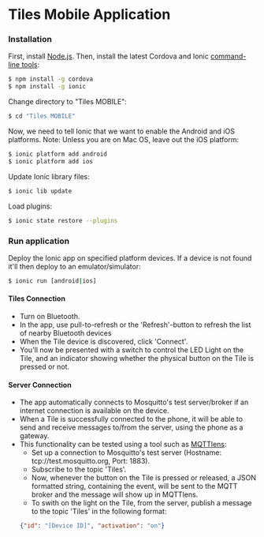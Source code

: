 # Tiles Mobile Application

### Installation

First, install [Node.js](http://nodejs.org/). Then, install the latest Cordova and Ionic [command-line tools](https://www.npmjs.com/package/ionic):

```sh
$ npm install -g cordova
$ npm install -g ionic
```

Change directory to "Tiles MOBILE":
```sh
$ cd "Tiles MOBILE"
```

Now, we need to tell Ionic that we want to enable the Android and iOS platforms. Note: Unless you are on Mac OS, leave out the iOS platform:
```sh
$ ionic platform add android
$ ionic platform add ios
```

Update Ionic library files:
```sh
$ ionic lib update
```

Load plugins:
```sh
$ ionic state restore --plugins
```

### Run application
Deploy the Ionic app on specified platform devices. If a device is not found it'll then deploy to an emulator/simulator:
```sh
$ ionic run [android|ios]
```

#### Tiles Connection
- Turn on Bluetooth.
- In the app, use pull-to-refresh or the 'Refresh'-button to refresh the list of nearby Bluetooth devices
- When the Tile device is discovered, click 'Connect'.
- You'll now be presented with a switch to control the LED Light on the Tile, and an indicator showing whether the physical button on the Tile is pressed or not.

#### Server Connection
- The app automatically connects to Mosquitto's test server/broker if an internet connection is available on the device.
- When a Tile is successfully connected to the phone, it will be able to send and receive messages to/from the server, using the phone as a gateway.
- This functionality can be tested using a tool such as [MQTTlens](https://chrome.google.com/webstore/detail/mqttlens/hemojaaeigabkbcookmlgmdigohjobjm):
  - Set up a connection to Mosquitto's test server (Hostname: tcp://test.mosquitto.org, Port: 1883).
  - Subscribe to the topic 'Tiles'.
  - Now, whenever the button on the Tile is pressed or released, a JSON formatted string, containing the event, will be sent to the MQTT broker and the message will show up in MQTTlens.
  - To swith on the light on the Tile, from the server, publish a message to the topic 'Tiles' in the following format: 
  ```json
  {"id": "[Device ID]", "activation": "on"}
  ```